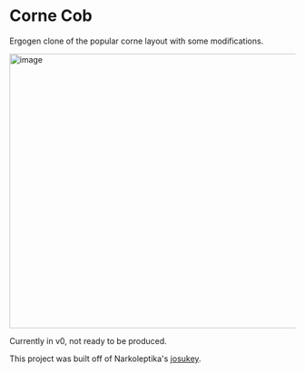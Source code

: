 # Corne Cob
Ergogen clone of the popular corne layout with some modifications.


<img width="1025" height="484" alt="image" src="https://github.com/user-attachments/assets/e373d5a8-4498-42e9-a572-d5ac58e20a0b" />


Currently in v0, not ready to be produced.



This project was built off of Narkoleptika's [josukey](https://github.com/Narkoleptika/josukey).
